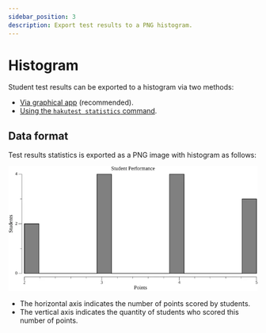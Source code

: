 ```yaml
---
sidebar_position: 3
description: Export test results to a PNG histogram.
---
```


# Histogram

Student test results can be exported to a histogram via two methods:

-   [Via graphical app](/docs/gui/statistics) (recommended).
-   [Using the `hakutest statistics` command](/docs/cli/statistics).

## Data format

Test results statistics is exported as a PNG image with histogram as follows:

![Histogram example](./img/histogram.webp)

-   The horizontal axis indicates the number of points scored by students.
-   The vertical axis indicates the quantity of students who scored this number of points.
